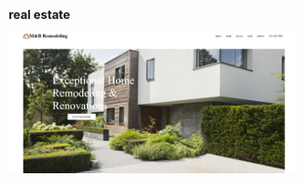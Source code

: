 <h2>real estate</h2>

<a href="https://dynamic-biscochitos-5aaf1b.netlify.app/"><img src="REAL.png"></a>
